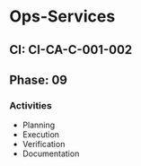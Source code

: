 # Ops-Services

## CI: CI-CA-C-001-002
## Phase: 09

### Activities
- Planning
- Execution
- Verification
- Documentation
